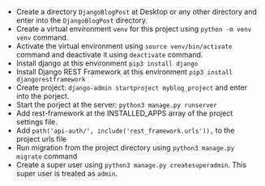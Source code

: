 - Create a directory `DjangoBlogPost` at Desktop or any other directory and enter into the `DjangoBlogPost` directory.
- Create a virtual environment `venv` for this project using `python -m venv venv` command.
- Activate the virtual environment using `source venv/bin/activate` command and deactivate it using `deactivate` command.
- Install django at this environment `pip3 install django`
- Install Django REST Framework at this environment `pip3 install djangorestframework`
- Create project: `django-admin startproject myblog_project` and enter into the porject.
- Start the porject at the server: `python3 manage.py runserver`
- Add rest-framework at the INSTALLED_APPS array of the project settings file.
- Add `path('api-auth/', include('rest_framework.urls')),` to the project urls file
- Run migration from the project directory using `python3 manage.py migrate` command
- Create a super user using `python3 manage.py createsuperadmin`. This super user is treated as `admin`.